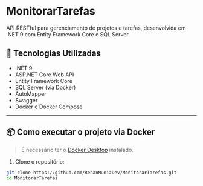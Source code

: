 # MonitorarTarefas

API RESTful para gerenciamento de projetos e tarefas, desenvolvida em .NET 9 com Entity Framework Core e SQL Server.

## 🚀 Tecnologias Utilizadas

- .NET 9
- ASP.NET Core Web API
- Entity Framework Core
- SQL Server (via Docker)
- AutoMapper
- Swagger
- Docker e Docker Compose

---

## 📦 Como executar o projeto via Docker

> É necessário ter o [Docker Desktop](https://www.docker.com/products/docker-desktop/) instalado.

1. Clone o repositório:

```bash
git clone https://github.com/RenanMunizDev/MonitorarTarefas.git
cd MonitorarTarefas

